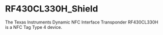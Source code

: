 RF430CL330H_Shield
==================

The Texas Instruments Dynamic NFC Interface Transponder RF430CL330H is a NFC Tag Type 4 device.
